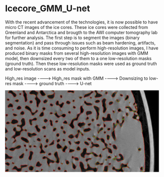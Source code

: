 # Icecore_GMM_U-net
With the recent advancement of the technologies, it is now possible to have micro CT images of the ice cores. These ice cores were collected from Greenland and Antarctica and brougth to the AWI computer tomography lab for further analysis. The first step is to segment the images (binary segmentation) and pass through issues such as beam hardening, artifacts, and noise. As it is time consuming to perform high-resolution images, I have produced binary masks from several high-resolution images with GMM model, then downsized every two of them to a one low-resolution masks (ground truth). Then these low-resolution masks were used as ground truth and low-resolution scans as model inputs.

High_res image ----> High_res mask with GMM ----> Downsizing to low-res mask ----> ground truth ----> U-net

![alt text](https://github.com/Faramarz-bagherzadeh/Icecore_GMM_U-net/blob/main/model_output.png)
